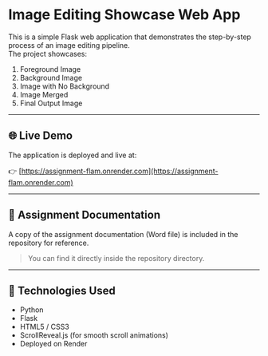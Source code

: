 # Image Editing Showcase Web App

This is a simple Flask web application that demonstrates the step-by-step process of an image editing pipeline.  
The project showcases:

1. Foreground Image
2. Background Image
3. Image with No Background
4. Image Merged
5. Final Output Image

---

## 🌐 Live Demo

The application is deployed and live at:

👉 [https://assignment-flam.onrender.com](https://assignment-flam.onrender.com)

---

## 📂 Assignment Documentation

A copy of the assignment documentation (Word file) is included in the repository for reference.

> You can find it directly inside the repository directory.

---

## 🚀 Technologies Used

- Python
- Flask
- HTML5 / CSS3
- ScrollReveal.js (for smooth scroll animations)
- Deployed on Render
